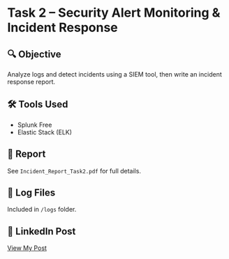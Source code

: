 # Task 2 – Security Alert Monitoring & Incident Response

## 🔍 Objective
Analyze logs and detect incidents using a SIEM tool, then write an incident response report.

## 🛠 Tools Used
- Splunk Free
- Elastic Stack (ELK)

## 📄 Report
See `Incident_Report_Task2.pdf` for full details.

## 📁 Log Files
Included in `/logs` folder.

## 🔗 LinkedIn Post
[View My Post](https://linkedin.mithileshwaran)
